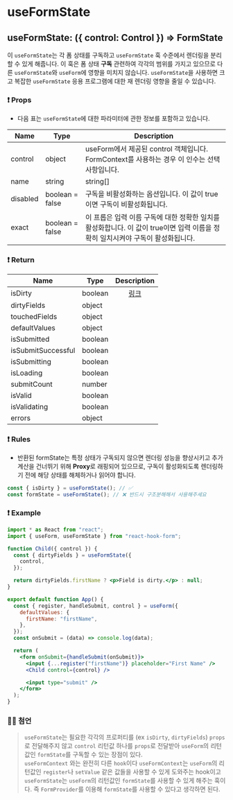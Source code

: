 # useFormState

## **useFormState: ({ control: Control }) => FormState**

이 `useFormState`는 각 폼 상태를 구독하고 `useFormState` 훅 수준에서 렌더링을 분리 할 수 있게 해줍니다. 이 훅은 폼 상태 **구독** 관련하여 각각의 범위를 가지고 있으므로 다른 `useFormState`와 `useForm`에 영향을 미치지 않습니다. `useFormState`을 사용하면 크고 복잡한 `useFormState` 응용 프로그램에 대한 재 렌더링 영향을 줄일 수 있습니다.

### ❗ Props

- 다음 표는 `useFormState`에 대한 파라미터에 관한 정보를 포함하고 있습니다.

|Name|Type| Description |
| -------- | --------------- |------- |
| control  | object          | useForm에서 제공된 control 객체입니다. FormContext를 사용하는 경우 이 인수는 선택 사항입니다.                                   |
| name     | string          | string[]                                                                                                                        | 하나의 입력 이름, 여러 개의 입력 이름 배열 또는 모든 입력의 formState 업데이트를 구독하기 위한 이름을 제공합니다. |
| disabled | boolean = false | 구독을 비활성화하는 옵션입니다. 이 값이 true이면 구독이 비활성화됩니다.                                                         |
| exact    | boolean = false | 이 프롭은 입력 이름 구독에 대한 정확한 일치를 활성화합니다. 이 값이 true이면 입력 이름을 정확히 일치시켜야 구독이 활성화됩니다. |

### ❗ **Return**

| Name               | Type    | Description                                                                                                                              |
| ------------------ | ------- | ---------------------------------------------------------------------------------------------------------------------------------------- 
| isDirty            | boolean | <center>[링크](https://github.com/pleasemrlostman/react-hook-form-docs-kr/blob/main/useFormState/Return/isDirty-description.MD)</center> |
| dirtyFields        | object  |                                                                                                                                          |
| touchedFields      | object  |                                                                                                                                          |
| defaultValues      | object  |                                                                                                                                          |
| isSubmitted        | boolean |                                                                                                                                          |
| isSubmitSuccessful | boolean |                                                                                                                                          |
| isSubmitting       | boolean |                                                                                                                                          |
| isLoading          | boolean |                                                                                                                                          |
| submitCount        | number  |                                                                                                                                          |
| isValid            | boolean |                                                                                                                                          |
| isValidating       | boolean |                                                                                                                                          |
| errors             | object  |                                                                                                                                          |

### ❗ Rules

- 반환된 formState는 특정 상태가 구독되지 않으면 렌더링 성능을 향상시키고 추가 계산을 건너뛰기 위해 **Proxy**로 래핑되어 있으므로, 구독이 활성화되도록 렌더링하기 전에 해당 상태를 해체하거나 읽어야 합니다.

```jsx
const { isDirty } = useFormState(); // ✅
const formState = useFormState(); // ❌ 반드시 구조분해해서 사용해주세요
```

### ❗ Example

```jsx
import * as React from "react";
import { useForm, useFormState } from "react-hook-form";

function Child({ control }) {
  const { dirtyFields } = useFormState({
    control,
  });

  return dirtyFields.firstName ? <p>Field is dirty.</p> : null;
}

export default function App() {
  const { register, handleSubmit, control } = useForm({
    defaultValues: {
      firstName: "firstName",
    },
  });
  const onSubmit = (data) => console.log(data);

  return (
    <form onSubmit={handleSubmit(onSubmit)}>
      <input {...register("firstName")} placeholder="First Name" />
      <Child control={control} />

      <input type="submit" />
    </form>
  );
}
```

### 🙋‍♂️ 첨언

> `useFormState`는 필요한 각각의 프로퍼티를 (ex `isDirty`, `dirtyFields`) `props`로 전달해주지 않고 `control` 리턴값 하나를 `props`로 전달받아 `useForm`의 리턴값인 `formState`를 구독할 수 있는 장점이 있다.<br>
> `useFormContext` 와는 완전히 다른 `hook`이다 `useFormContext`는 `useForm`의 리턴값인 `register`나 `setValue` 같은 값들을 사용할 수 있게 도와주는 hook이고 `useFormState`는 `useForm`의 리턴값인 `formState`를 사용할 수 있게 해주는 훅이다. 즉 `FormProvider`를 이용해 `formState`를 사용할 수 있다고 생각하면 된다.
